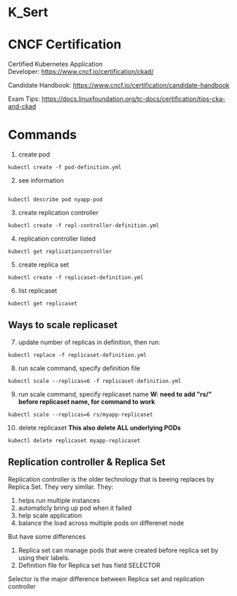 # K_Sert

# CNCF Certification
Certified Kubernetes Application Developer: https://www.cncf.io/certification/ckad/

Candidate Handbook: https://www.cncf.io/certification/candidate-handbook

Exam Tips: https://docs.linuxfoundation.org/tc-docs/certification/tips-cka-and-ckad


# Commands

1) create pod
``` 
kubectl create -f pod-definition.yml
```
2) see information
``` kubectl get pods

kubectl describe pod nyapp-pod
```

3) create replication controller
```
kubectl create -f repl-controller-definition.yml
```

4) replication controller listed
```
kubectl get replicationcontroller 
```
5) create replica set
```
kubectl create -f replicaset-definition.yml
```
6) list replicaset
```
kubectl get replicaset
```
## Ways to scale replicaset

7) update number of replicas in definition, then run:
```
kubectl replace -f replicaset-definition.yml
```

8) run scale command, specify definition file
```
kubectl scale --replicas=6 -f replicaset-definition.yml
```

9) run scale command, specify replicaset name
**W: need to add "rs/" before replicaset name, for command to work**

```
kubectl scale --replicas=6 rs/myapp-replicaset
```

10) delete replicaset
**This also delete ALL underlying PODs**
```
kubectl delete replicaset myapp-replicaset
```

## Replication controller & Replica Set
Replication controller is the older technology that is beeing replaces by Replica Set. They very similar. They:   
  1) helps run multiple instances
  2) automaticly bring up pod when it failed
  3) help scale application
  4) balance the load across multiple pods on differenet node

But have some differences 

1) Replica set can manage pods that were created before replica set by using their labels. 
2) Definition file for Replica set has field SELECTOR

Selector is the major difference between Replica set and replication controller

